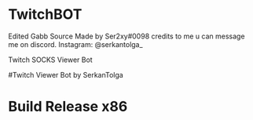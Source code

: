 # TwitchBOT
Edited Gabb Source Made by Ser2xy#0098 credits to me u can message me on discord.
Instagram: @serkantolga_

Twitch SOCKS Viewer Bot


#Twitch Viewer Bot by SerkanTolga

# Build Release x86
